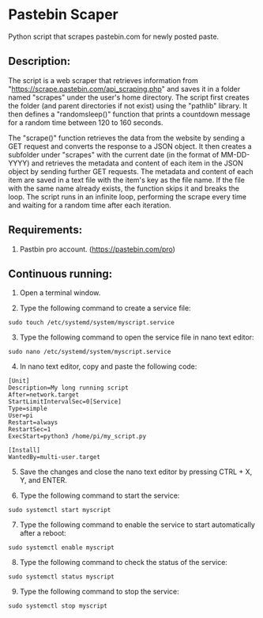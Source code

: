 # Pastebin Scaper 

 Python script that scrapes pastebin.com for newly posted paste.

## Description:

The script is a web scraper that retrieves information from "https://scrape.pastebin.com/api_scraping.php" and saves it in a folder named "scrapes" 
under the user's home directory. The script first creates the folder (and parent directories if not exist) using the "pathlib" library. 
It then defines a "randomsleep()" function that prints a countdown message for a random time between 120 to 160 seconds.

The "scrape()" function retrieves the data from the website by sending a GET request and converts the response to a JSON object. 
It then creates a subfolder under "scrapes" with the current date (in the format of MM-DD-YYYY) and retrieves the metadata and content of each item 
in the JSON object by sending further GET requests. The metadata and content of each item are saved in a text file with the item's key as the file name. 
If the file with the same name already exists, the function skips it and breaks the loop. The script runs in an infinite loop, performing the scrape 
every time and waiting for a random time after each iteration.

## Requirements:

1. Pastbin pro account. (https://pastebin.com/pro)

## Continuous running:

1. Open a terminal window.

2. Type the following command to create a service file:

```
sudo touch /etc/systemd/system/myscript.service
```

3. Type the following command to open the service file in nano text editor:

```
sudo nano /etc/systemd/system/myscript.service
```

4. In nano text editor, copy and paste the following code:

```
[Unit]
Description=My long running script
After=network.target
StartLimitIntervalSec=0[Service]
Type=simple
User=pi
Restart=always
RestartSec=1
ExecStart=python3 /home/pi/my_script.py

[Install]
WantedBy=multi-user.target

```

5. Save the changes and close the nano text editor by pressing CTRL + X, Y, and ENTER.

6. Type the following command to start the service:


```
sudo systemctl start myscript
```

7. Type the following command to enable the service to start automatically after a reboot:


```
sudo systemctl enable myscript

```

8. Type the following command to check the status of the service:

```
sudo systemctl status myscript

```
9. Type the following command to stop the service:

```
sudo systemctl stop myscript
```